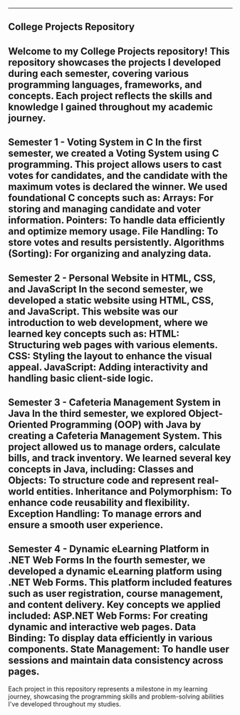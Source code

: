 ----------------------------------------------------
College Projects Repository
----------------------------------------------------
**Welcome to my College Projects repository! This repository showcases the projects I developed during each semester, covering various programming languages, frameworks, and concepts. Each project reflects the skills and knowledge I gained throughout my academic journey.**
----------------------------------------------------------------------------------------------------------------------
Semester 1 - Voting System in C
In the first semester, we created a Voting System using C programming. This project allows users to cast votes for candidates, and the candidate with the maximum votes is declared the winner. We used foundational C concepts such as:
Arrays: For storing and managing candidate and voter information.
Pointers: To handle data efficiently and optimize memory usage.
File Handling: To store votes and results persistently.
Algorithms (Sorting): For organizing and analyzing data.
-----------------------------------------------------------------------------------------------------------------------------
Semester 2 - Personal Website in HTML, CSS, and JavaScript
In the second semester, we developed a static website using HTML, CSS, and JavaScript. This website was our introduction to web development, where we learned key concepts such as:
HTML: Structuring web pages with various elements.
CSS: Styling the layout to enhance the visual appeal.
JavaScript: Adding interactivity and handling basic client-side logic.
------------------------------------------------------------------------------------------------------------------------------
Semester 3 - Cafeteria Management System in Java
In the third semester, we explored Object-Oriented Programming (OOP) with Java by creating a Cafeteria Management System. This project allowed us to manage orders, calculate bills, and track inventory. We learned several key concepts in Java, including:
Classes and Objects: To structure code and represent real-world entities.
Inheritance and Polymorphism: To enhance code reusability and flexibility.
Exception Handling: To manage errors and ensure a smooth user experience.
---------------------------------------------------------------------------------------------------------------------------------
Semester 4 - Dynamic eLearning Platform in .NET Web Forms
In the fourth semester, we developed a dynamic eLearning platform using .NET Web Forms. This platform included features such as user registration, course management, and content delivery. Key concepts we applied included:
ASP.NET Web Forms: For creating dynamic and interactive web pages.
Data Binding: To display data efficiently in various components.
State Management: To handle user sessions and maintain data consistency across pages.
----------------------------------------------------------------------------------------------------------------------------------
Each project in this repository represents a milestone in my learning journey, showcasing the programming skills and problem-solving abilities I've developed throughout my studies.

